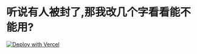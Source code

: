 # 听说有人被封了,那我改几个字看看能不能用?

[![Deploy with Vercel](https://vercel.com/button)](https://vercel.com/new/git/external?repository-url=https%3A%2F%2Fgithub.com%2Fuwewxyz%2Fascheck)
